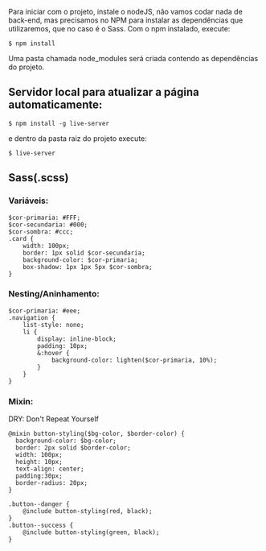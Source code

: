 
Para iniciar com o projeto, instale o nodeJS, não vamos codar nada de back-end, mas precisamos no NPM para instalar as dependências que utilizaremos, que no caso é o Sass.
Com o npm instalado, execute:
```
$ npm install
```
Uma pasta chamada node_modules será criada contendo as dependências do projeto.

## Servidor local para atualizar a página automaticamente:
```
$ npm install -g live-server
```
e dentro da pasta raiz do projeto execute:
```
$ live-server
```

## Sass(.scss)

### Variáveis:
```
$cor-primaria: #FFF;
$cor-secundaria: #000;
$cor-sombra: #ccc;
.card {
    width: 100px;
    border: 1px solid $cor-secundaria;
    background-color: $cor-primaria;
    box-shadow: 1px 1px 5px $cor-sombra;
}
```

### Nesting/Aninhamento:
```
$cor-primaria: #eee;
.navigation {
    list-style: none;
    li {
        display: inline-block;
        padding: 10px;
        &:hover {
            background-color: lighten($cor-primaria, 10%);
        }
    }
}
```

### Mixin:
DRY: Don't Repeat Yourself
```
@mixin button-styling($bg-color, $border-color) {
  background-color: $bg-color;
  border: 2px solid $border-color;
  width: 100px;
  height: 10px;
  text-align: center;
  padding:30px;
  border-radius: 20px;
}

.button--danger {
    @include button-styling(red, black);
}
.button--success {
    @include button-styling(green, black);
}
```